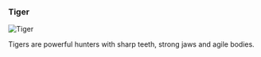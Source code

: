 ### Tiger

![Tiger](https://img.freepik.com/free-photo/tiger-grass_649448-5385.jpg?t=st=1738929923~exp=1738933523~hmac=10efe8f3279879824072c7ba193303f917fde77f697d0155c2b54a20ae07ad18&w=1060)

Tigers are powerful hunters with sharp teeth, strong jaws and agile bodies. 